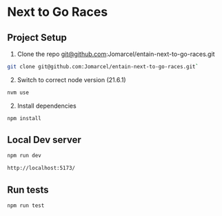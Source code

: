 # Next to Go Races

## Project Setup

1. Clone the repo git@github.com:Jomarcel/entain-next-to-go-races.git

```sh
git clone git@github.com:Jomarcel/entain-next-to-go-races.git`
```

2. Switch to correct node version (21.6.1)

```sh
nvm use
```

2. Install dependencies

```sh
npm install
```

## Local Dev server

```sh
npm run dev
```

```sh
http://localhost:5173/
```

## Run tests

```sh
npm run test
```
